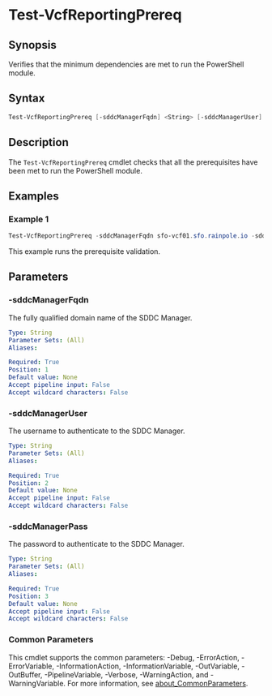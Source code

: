 # Test-VcfReportingPrereq

## Synopsis

Verifies that the minimum dependencies are met to run the PowerShell module.

## Syntax

```powershell
Test-VcfReportingPrereq [-sddcManagerFqdn] <String> [-sddcManagerUser] <String> [-sddcManagerPass] <String> [<CommonParameters>]
```

## Description

The `Test-VcfReportingPrereq` cmdlet checks that all the prerequisites have been met to run the PowerShell module.

## Examples

### Example 1

```powershell
Test-VcfReportingPrereq -sddcManagerFqdn sfo-vcf01.sfo.rainpole.io -sddcManagerUser admin@local -sddcManagerPass VMw@re1!VMw@re1!
```

This example runs the prerequisite validation.

## Parameters

### -sddcManagerFqdn

The fully qualified domain name of the SDDC Manager.

```yaml
Type: String
Parameter Sets: (All)
Aliases:

Required: True
Position: 1
Default value: None
Accept pipeline input: False
Accept wildcard characters: False
```

### -sddcManagerUser

The username to authenticate to the SDDC Manager.

```yaml
Type: String
Parameter Sets: (All)
Aliases:

Required: True
Position: 2
Default value: None
Accept pipeline input: False
Accept wildcard characters: False
```

### -sddcManagerPass

The password to authenticate to the SDDC Manager.

```yaml
Type: String
Parameter Sets: (All)
Aliases:

Required: True
Position: 3
Default value: None
Accept pipeline input: False
Accept wildcard characters: False
```

### Common Parameters

This cmdlet supports the common parameters: -Debug, -ErrorAction, -ErrorVariable, -InformationAction, -InformationVariable, -OutVariable, -OutBuffer, -PipelineVariable, -Verbose, -WarningAction, and -WarningVariable. For more information, see [about_CommonParameters](http://go.microsoft.com/fwlink/?LinkID=113216).
